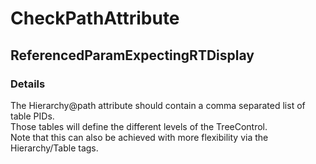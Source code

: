 ﻿---  
uid: Validator_18_2_9  
---

# CheckPathAttribute

## ReferencedParamExpectingRTDisplay

### Details

The Hierarchy@path attribute should contain a comma separated list of table PIDs.  
Those tables will define the different levels of the TreeControl.  
Note that this can also be achieved with more flexibility via the Hierarchy\/Table tags.
